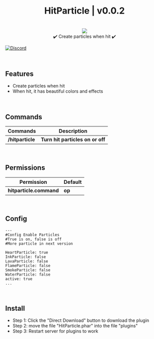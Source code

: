 <div align="center">
<h1>HitParticle | v0.0.2<h1>
</div>
<p align="center">
<a href="https://poggit.pmmp.io/p/HitParticle"><img src="https://poggit.pmmp.io/shield.state/HitParticle">
</a>
<br>
✔️ Create particles when hit ✔️


[![Discord](https://img.shields.io/discord/965662639168569394.svg?label=&logo=discord&logoColor=ffffff&color=7389D8&labelColor=6A7EC2)](https://discord.gg/KrjD6t9HJt)
</p>

<br>

## Features
- Create particles when hit
- When hit, it has beautiful colors and effects

<br>

## Commands
| **Commands** | **Description** |
| --- | --- |
| **/hitparticle** | **Turn hit particles on or off** |

<br>

## Permissions
| **Permission** | **Default** |
| --- | --- |
| **hitparticle.command** | **op** |
	
<br>

## Config
```
---
#Config Enable Particles
#True is on, false is off
#More particle in next version

HeartParticle: true
InkParticle: false
LavaParticle: false
FlameParticle: false
SmokeParticle: false
WaterParticle: false
active: true
...
```

<br>

## Install
- Step 1: Click the "Direct Download" button to download the plugin
- Step 2: move the file "HitParticle.phar" into the file "plugins"
- Step 3: Restart server for plugins to work

